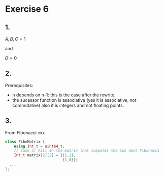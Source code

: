 # Exercise 6


## 1.

$A, B, C = 1$

and 

$D = 0$


## 2.

Prerequisites:

- n depends on n-1: this is the case after the rewrite.
- the sucessor function is associative (yes it is associative, not commutative) also it is integers and not floating points.

## 3.


From Fibonacci.cxx
```c++
class FiboMatrix {
    using Int_t = uint64_t;
    // Task 3: Fill in the matrix that computes the two next Fibonacci numbers:
    Int_t matrix[2][2] = {{1,1},
                          {1,0}};
  ...
};
```
